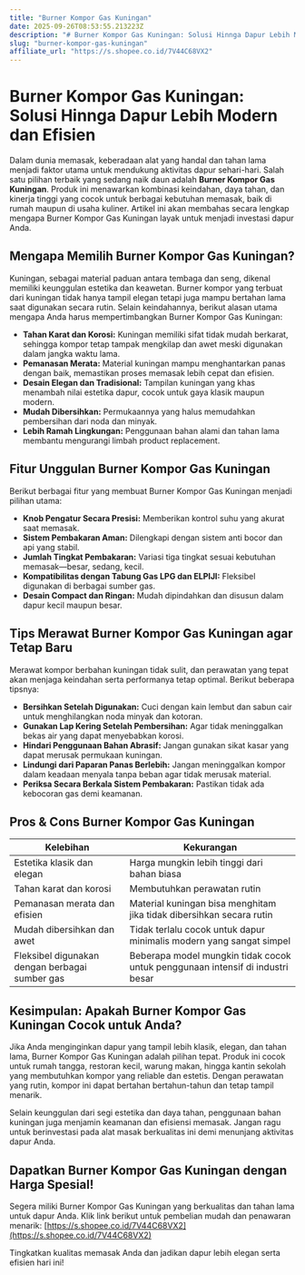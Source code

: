 ```yaml
---
title: "Burner Kompor Gas Kuningan"
date: 2025-09-26T08:53:55.213223Z
description: "# Burner Kompor Gas Kuningan: Solusi Hinnga Dapur Lebih Modern dan Efisien..."
slug: "burner-kompor-gas-kuningan"
affiliate_url: "https://s.shopee.co.id/7V44C68VX2"
---
```

# Burner Kompor Gas Kuningan: Solusi Hinnga Dapur Lebih Modern dan Efisien

Dalam dunia memasak, keberadaan alat yang handal dan tahan lama menjadi faktor utama untuk mendukung aktivitas dapur sehari-hari. Salah satu pilihan terbaik yang sedang naik daun adalah **Burner Kompor Gas Kuningan**. Produk ini menawarkan kombinasi keindahan, daya tahan, dan kinerja tinggi yang cocok untuk berbagai kebutuhan memasak, baik di rumah maupun di usaha kuliner. Artikel ini akan membahas secara lengkap mengapa Burner Kompor Gas Kuningan layak untuk menjadi investasi dapur Anda.

## Mengapa Memilih Burner Kompor Gas Kuningan?

Kuningan, sebagai material paduan antara tembaga dan seng, dikenal memiliki keunggulan estetika dan keawetan. Burner kompor yang terbuat dari kuningan tidak hanya tampil elegan tetapi juga mampu bertahan lama saat digunakan secara rutin. Selain keindahannya, berikut alasan utama mengapa Anda harus mempertimbangkan Burner Kompor Gas Kuningan:

- **Tahan Karat dan Korosi:** Kuningan memiliki sifat tidak mudah berkarat, sehingga kompor tetap tampak mengkilap dan awet meski digunakan dalam jangka waktu lama.
- **Pemanasan Merata:** Material kuningan mampu menghantarkan panas dengan baik, memastikan proses memasak lebih cepat dan efisien.
- **Desain Elegan dan Tradisional:** Tampilan kuningan yang khas menambah nilai estetika dapur, cocok untuk gaya klasik maupun modern.
- **Mudah Dibersihkan:** Permukaannya yang halus memudahkan pembersihan dari noda dan minyak.
- **Lebih Ramah Lingkungan:** Penggunaan bahan alami dan tahan lama membantu mengurangi limbah product replacement.

## Fitur Unggulan Burner Kompor Gas Kuningan

Berikut berbagai fitur yang membuat Burner Kompor Gas Kuningan menjadi pilihan utama:

- **Knob Pengatur Secara Presisi:** Memberikan kontrol suhu yang akurat saat memasak.
- **Sistem Pembakaran Aman:** Dilengkapi dengan sistem anti bocor dan api yang stabil.
- **Jumlah Tingkat Pembakaran:** Variasi tiga tingkat sesuai kebutuhan memasak—besar, sedang, kecil.
- **Kompatibilitas dengan Tabung Gas LPG dan ELPIJI:** Fleksibel digunakan di berbagai sumber gas.
- **Desain Compact dan Ringan:** Mudah dipindahkan dan disusun dalam dapur kecil maupun besar.

## Tips Merawat Burner Kompor Gas Kuningan agar Tetap Baru

Merawat kompor berbahan kuningan tidak sulit, dan perawatan yang tepat akan menjaga keindahan serta performanya tetap optimal. Berikut beberapa tipsnya:

- **Bersihkan Setelah Digunakan:** Cuci dengan kain lembut dan sabun cair untuk menghilangkan noda minyak dan kotoran.
- **Gunakan Lap Kering Setelah Pembersihan:** Agar tidak meninggalkan bekas air yang dapat menyebabkan korosi.
- **Hindari Penggunaan Bahan Abrasif:** Jangan gunakan sikat kasar yang dapat merusak permukaan kuningan.
- **Lindungi dari Paparan Panas Berlebih:** Jangan meninggalkan kompor dalam keadaan menyala tanpa beban agar tidak merusak material.
- **Periksa Secara Berkala Sistem Pembakaran:** Pastikan tidak ada kebocoran gas demi keamanan.

## Pros & Cons Burner Kompor Gas Kuningan

| Kelebihan                            | Kekurangan                                    |
|-------------------------------------|---------------------------------------------|
| Estetika klasik dan elegan        | Harga mungkin lebih tinggi dari bahan biasa |
| Tahan karat dan korosi             | Membutuhkan perawatan rutin                |
| Pemanasan merata dan efisien       | Material kuningan bisa menghitam jika tidak dibersihkan secara rutin |
| Mudah dibersihkan dan awet       | Tidak terlalu cocok untuk dapur minimalis modern yang sangat simpel |
| Fleksibel digunakan dengan berbagai sumber gas | Beberapa model mungkin tidak cocok untuk penggunaan intensif di industri besar |

## Kesimpulan: Apakah Burner Kompor Gas Kuningan Cocok untuk Anda?

Jika Anda menginginkan dapur yang tampil lebih klasik, elegan, dan tahan lama, Burner Kompor Gas Kuningan adalah pilihan tepat. Produk ini cocok untuk rumah tangga, restoran kecil, warung makan, hingga kantin sekolah yang membutuhkan kompor yang reliable dan estetis. Dengan perawatan yang rutin, kompor ini dapat bertahan bertahun-tahun dan tetap tampil menarik.

Selain keunggulan dari segi estetika dan daya tahan, penggunaan bahan kuningan juga menjamin keamanan dan efisiensi memasak. Jangan ragu untuk berinvestasi pada alat masak berkualitas ini demi menunjang aktivitas dapur Anda.

## Dapatkan Burner Kompor Gas Kuningan dengan Harga Spesial!

Segera miliki Burner Kompor Gas Kuningan yang berkualitas dan tahan lama untuk dapur Anda. Klik link berikut untuk pembelian mudah dan penawaran menarik: [https://s.shopee.co.id/7V44C68VX2](https://s.shopee.co.id/7V44C68VX2)

Tingkatkan kualitas memasak Anda dan jadikan dapur lebih elegan serta efisien hari ini!